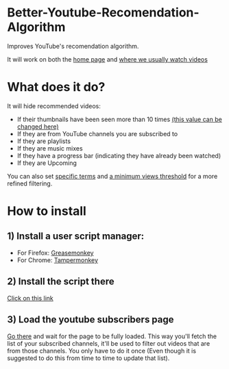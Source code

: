# Better-Youtube-Recomendation-Algorithm
Improves YouTube's recomendation algorithm.

It will work on both the [home page](https://www.youtube.com) and [where we usually watch videos](https://www.youtube.com/watch?v=vJCA7OVkUMk) 

# What does it do?
It will hide recommended videos:
- If their thumbnails have been seen more than 10 times [(this value can be changed here)](https://github.com/BadisG/Better-Youtube-Recomendation-Algorithm/blob/aa8819f2eb93d95eb01a07f1f64c025338b8e3bd/main.user.js#L20)
- If they are from YouTube channels you are subscribed to
- If they are playlists
- If they are music mixes
- If they have a progress bar (indicating they have already been watched)
- If they are Upcoming

You can also set [specific terms](https://github.com/BadisG/Better-Youtube-Recomendation-Algorithm/blob/aa8819f2eb93d95eb01a07f1f64c025338b8e3bd/main.user.js#L24) and [a minimum views threshold](https://github.com/BadisG/Better-Youtube-Recomendation-Algorithm/blob/aa8819f2eb93d95eb01a07f1f64c025338b8e3bd/main.user.js#L21) for a more refined filtering.

# How to install
## 1) Install a user script manager:
   - For Firefox: [Greasemonkey](https://addons.mozilla.org/fr/firefox/addon/greasemonkey/)
   - For Chrome: [Tampermonkey](https://chromewebstore.google.com/detail/tampermonkey/dhdgffkkebhmkfjojejmpbldmpobfkfo?hl=fr)


## 2) Install the script there
[Click on this link](https://github.com/BadisG/Better-Youtube-Recomendation-Algorithm/raw/refs/heads/main/main.user.js)

## 3) Load the youtube subscribers page
[Go there](https://www.youtube.com/feed/channels) and wait for the page to be fully loaded. This way you'll fetch the list of your subscribed channels, it'll be used to filter out videos that are from those channels. You only have to do it once (Even though it is suggested to do this from time to time to update that list).
